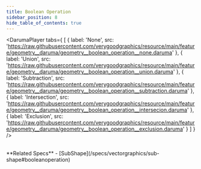 ```yaml
---
title: Boolean Operation
sidebar_position: 8
hide_table_of_contents: true
---
```


<DarumaPlayer
  tabs={
    [
      {
        label: 'None',
        src: 'https://raw.githubusercontent.com/verygoodgraphics/resource/main/feature/geometry__daruma/geometry__boolean_operation__none.daruma'
      },
      {
        label: 'Union',
        src: 'https://raw.githubusercontent.com/verygoodgraphics/resource/main/feature/geometry__daruma/geometry__boolean_operation__union.daruma'
      },
      {
        label: 'Subtraction',
        src: 'https://raw.githubusercontent.com/verygoodgraphics/resource/main/feature/geometry__daruma/geometry__boolean_operation__subtraction.daruma'
      },
      {
        label: 'Intersection',
        src: 'https://raw.githubusercontent.com/verygoodgraphics/resource/main/feature/geometry__daruma/geometry__boolean_operation__intersecion.daruma'
      },
      {
        label: 'Exclusion',
        src: 'https://raw.githubusercontent.com/verygoodgraphics/resource/main/feature/geometry__daruma/geometry__boolean_operation__exclusion.daruma'
      }
    ]
  }
 />
 
<br />
**Related Specs**
- [SubShape](/specs/vectorgraphics/sub-shape#booleanoperation)
